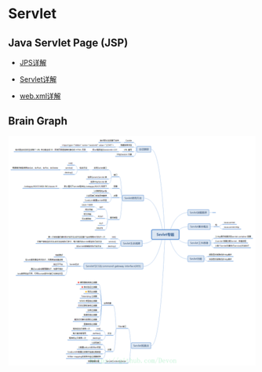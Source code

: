 # Servlet


## Java Servlet Page (JSP)

  * [JPS详解](https://github.com/Devonmusa/demos-parent/blob/develop/framework/servlet/doc/jsp.md)
   
  
  * [Servlet详解](https://github.com/Devonmusa/demos-parent/blob/develop/framework/servlet/doc/servlet.md)
  
  * [web.xml详解](https://github.com/Devonmusa/demos-parent/blob/develop/framework/servlet/doc/web.xml.md)
  
  
## Brain  Graph
   
   ![](https://github.com/Devonmusa/demos-parent/blob/develop/framework/servlet/img/servlet.png)

